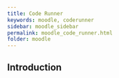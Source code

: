 ```yaml
---
title: Code Runner
keywords: moodle, coderunner
sidebar: moodle_sidebar
permalink: moodle_code_runner.html
folder: moodle
---
```


## Introduction
